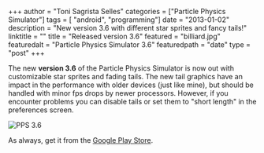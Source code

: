 +++
author = "Toni Sagrista Selles"
categories = ["Particle Physics Simulator"]
tags = [ "android", "programming"]
date = "2013-01-02"
description = "New version 3.6 with different star sprites and fancy tails!"
linktitle = ""
title = "Released version 3.6"
featured = "billiard.jpg"
featuredalt = "Particle Physics Simulator 3.6"
featuredpath = "date"
type = "post"
+++

The new **version 3.6** of the Particle Physics Simulator is now out with customizable star sprites and fading tails. The new tail graphics have an impact in the performance with older devices (just like mine), but should be handled with minor fps drops by newer processors. However, if you encounter problems you can disable tails or set them to "short length" in the preferences screen.

![PPS 3.6](/img/2013/01/billiard-full.png)

As always, get it from the [Google Play Store](https://play.google.com/store/apps/details?id=com.tss.android).

